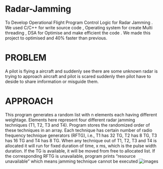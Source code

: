 # Radar-Jamming
To Develop Operational Flight Program Control Logic for Radar Jamming . We used C/C++ for write source code , Operating system for create Multi threading , DSA for Optimise and make efficient the code . We made this project to optimised and 40% faster than previous.
# PROBLEM 
A pilot is flying a aircraft and suddenly see there are some unknown radar is trying to approach aircraft and pilot is scared suddenly then pilot have to deside to share imformation or misguide them. 
# APPROACH
This program generates a random list with n elements each having different weightage.
Elements here represent four different radar jamming techniques (T1, T2, T3 and T4).
Program stores the randomized order of these techniques in an array.
Each technique has certain number of radio frequency technique generators (RFTG), i.e., T1
has 32 TG, T2 has 8 TG, T3 has 16 TG and T4 has 8 TG.
When any technique out of T1, T2, T3 and T4 is allocated it will run for fixed duration of time,
x ms, which is the pulse width duration.
If the TG is available, it will be moved from free to allocated list.
If the corresponding RFTG is unavailable, program prints “resource unavailable” which
means jamming technique cannot be executed
![images](https://user-images.githubusercontent.com/81713226/220985961-d0432f57-726d-4a4e-bb4a-b6999212f211.jpeg)
